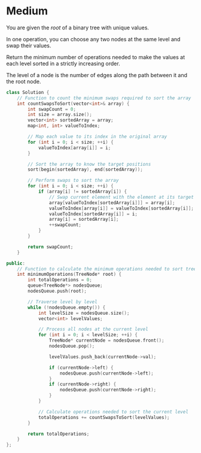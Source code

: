 # Medium

You are given the $root$ of a binary tree with unique values.

In one operation, you can choose any two nodes at the same level and swap their values.

Return the minimum number of operations needed to make the values at each level sorted in a strictly increasing order.

The level of a node is the number of edges along the path between it and the root node.

```cpp
class Solution {
    // Function to count the minimum swaps required to sort the array
    int countSwapsToSort(vector<int>& array) {
        int swapCount = 0;
        int size = array.size();
        vector<int> sortedArray = array;
        map<int, int> valueToIndex;

        // Map each value to its index in the original array
        for (int i = 0; i < size; ++i) {
            valueToIndex[array[i]] = i;
        }

        // Sort the array to know the target positions
        sort(begin(sortedArray), end(sortedArray));

        // Perform swaps to sort the array
        for (int i = 0; i < size; ++i) {
            if (array[i] != sortedArray[i]) {
                // Swap current element with the element at its target position
                array[valueToIndex[sortedArray[i]]] = array[i];
                valueToIndex[array[i]] = valueToIndex[sortedArray[i]];
                valueToIndex[sortedArray[i]] = i;
                array[i] = sortedArray[i];
                ++swapCount;
            }
        }

        return swapCount;
    }

public:
    // Function to calculate the minimum operations needed to sort tree levels
    int minimumOperations(TreeNode* root) {
        int totalOperations = 0;
        queue<TreeNode*> nodesQueue;
        nodesQueue.push(root);

        // Traverse level by level
        while (!nodesQueue.empty()) {
            int levelSize = nodesQueue.size();
            vector<int> levelValues;

            // Process all nodes at the current level
            for (int i = 0; i < levelSize; ++i) {
                TreeNode* currentNode = nodesQueue.front();
                nodesQueue.pop();

                levelValues.push_back(currentNode->val);

                if (currentNode->left) {
                    nodesQueue.push(currentNode->left);
                }
                if (currentNode->right) {
                    nodesQueue.push(currentNode->right);
                }
            }

            // Calculate operations needed to sort the current level
            totalOperations += countSwapsToSort(levelValues);
        }

        return totalOperations;
    }
};
```
